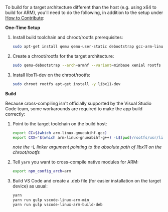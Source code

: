 To build for a target architecture different than the host (e.g. using x64 to build for ARM), you'll need to do the following, in addition to the setup under [How to Contribute](https://github.com/microsoft/vscode/wiki/How-to-Contribute):

**One-Time Setup**

1. Install build toolchain and chroot/rootfs prerequisites:

   ```bash
   sudo apt-get install qemu qemu-user-static debootstrap gcc-arm-linux-gnueabihf g++-arm-linux-gnueabihf
   ```

1. Create a chroot/rootfs for the target architecture:

   ```bash
   sudo qemu-debootstrap --arch=armhf --variant=minbase xenial rootfs
   ```

1. Install libx11-dev on the chroot/rootfs:

   ```bash
   sudo chroot rootfs apt-get install -y libx11-dev
   ```

**Build**

Because cross-compiling isn't officially supported by the Visual Studio Code team, some workarounds are required to make the app build correctly:

1. Point to the target toolchain on the build host:

   ```bash
   export CC=$(which arm-linux-gnueabihf-gcc)
   export CXX="$(which arm-linux-gnueabihf-g++) -L$(pwd)/rootfs/usr/lib/arm-linux-gnueabihf/"
   ```

   *note the -L linker argument pointing to the absolute path of libx11 on the chroot/rootfs*

1. Tell `yarn` you want to cross-compile native modules for ARM:
   
   ```bash
   export npm_config_arch=arm
   ```

1. Build VS Code and create a .deb file (for easier installation on the target device) as usual:

   ```bash
   yarn
   yarn run gulp vscode-linux-arm-min
   yarn run gulp vscode-linux-arm-build-deb
   ```
